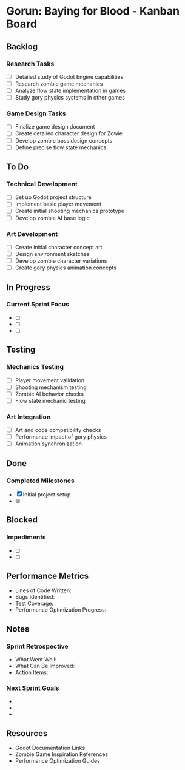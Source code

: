 # Gorun: Baying for Blood - Kanban Board

## Backlog
### Research Tasks
- [ ] Detailed study of Godot Engine capabilities
- [ ] Research zombie game mechanics
- [ ] Analyze flow state implementation in games
- [ ] Study gory physics systems in other games

### Game Design Tasks
- [ ] Finalize game design document
- [ ] Create detailed character design for Zowie
- [ ] Develop zombie boss design concepts
- [ ] Define precise flow state mechanics

## To Do
### Technical Development
- [ ] Set up Godot project structure
- [ ] Implement basic player movement
- [ ] Create initial shooting mechanics prototype
- [ ] Develop zombie AI base logic

### Art Development
- [ ] Create initial character concept art
- [ ] Design environment sketches
- [ ] Develop zombie character variations
- [ ] Create gory physics animation concepts

## In Progress
### Current Sprint Focus
- [ ] 
- [ ] 
- [ ] 

## Testing
### Mechanics Testing
- [ ] Player movement validation
- [ ] Shooting mechanism testing
- [ ] Zombie AI behavior checks
- [ ] Flow state mechanic testing

### Art Integration
- [ ] Art and code compatibility checks
- [ ] Performance impact of gory physics
- [ ] Animation synchronization

## Done
### Completed Milestones
- [x] Initial project setup
- [x] 

## Blocked
### Impediments
- [ ] 
- [ ] 

## Performance Metrics
- Lines of Code Written: 
- Bugs Identified: 
- Test Coverage: 
- Performance Optimization Progress: 

## Notes
### Sprint Retrospective
- What Went Well:
- What Can Be Improved:
- Action Items:

### Next Sprint Goals
- 
- 
- 

## Resources
- Godot Documentation Links
- Zombie Game Inspiration References
- Performance Optimization Guides
